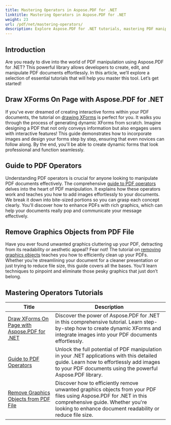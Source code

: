 ```yaml
---
title: Mastering Operators in Aspose.PDF for .NET
linktitle: Mastering Operators in Aspose.PDF for .NET
weight: 23
url: /pdf/net/mastering-operators/
description: Explore Aspose.PDF for .NET tutorials, mastering PDF manipulation with practical guides on XForms, PDF Operators, and removing graphic objects.
---
```

## Introduction

Are you ready to dive into the world of PDF manipulation using Aspose.PDF for .NET? This powerful library allows developers to create, edit, and manipulate PDF documents effortlessly. In this article, we’ll explore a selection of essential tutorials that will help you master this tool. Let’s get started!

## Draw XForms On Page with Aspose.PDF for .NET
If you've ever dreamed of creating interactive forms within your PDF documents, the tutorial on [drawing XForms](./draw-xforms-on-page/) is perfect for you. It walks you through the process of generating dynamic XForms from scratch. Imagine designing a PDF that not only conveys information but also engages users with interactive features! This guide demonstrates how to incorporate images and design your forms step by step, ensuring that even novices can follow along. By the end, you'll be able to create dynamic forms that look professional and function seamlessly.

## Guide to PDF Operators
Understanding PDF operators is crucial for anyone looking to manipulate PDF documents effectively. The comprehensive [guide to PDF operators](./guide-to-pdf-operators/) delves into the heart of PDF manipulation. It explains how these operators work and teaches you how to add images effortlessly to your documents. We break it down into bite-sized portions so you can grasp each concept clearly. You'll discover how to enhance PDFs with rich graphics, which can help your documents really pop and communicate your message effectively.

## Remove Graphics Objects from PDF File
Have you ever found unwanted graphics cluttering up your PDF, detracting from its readability or aesthetic appeal? Fear not! The tutorial on [removing graphics objects](./remove-graphics-objects-from-pdf-file/) teaches you how to efficiently clean up your PDFs. Whether you’re streamlining your document for a cleaner presentation or just trying to reduce file size, this guide covers all the bases. You'll learn techniques to pinpoint and eliminate those pesky graphics that just don’t belong. 

## Mastering Operators Tutorials
| Title | Description |
| --- | --- | 
| [Draw XForms On Page with Aspose.PDF for .NET](./draw-xforms-on-page/) | Discover the power of Aspose.PDF for .NET in this comprehensive tutorial. Learn step-by-step how to create dynamic XForms and integrate images into your PDF documents effortlessly. |  
| [Guide to PDF Operators](./guide-to-pdf-operators/) | Unlock the full potential of PDF manipulation in your .NET applications with this detailed guide. Learn how to effortlessly add images to your PDF documents using the powerful Aspose.PDF library. |  
| [Remove Graphics Objects from PDF File](./remove-graphics-objects-from-pdf-file/) | Discover how to efficiently remove unwanted graphics objects from your PDF files using Aspose.PDF for .NET in this comprehensive guide. Whether you're looking to enhance document readability or reduce file size. |  
